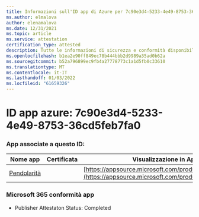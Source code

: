 ```yaml
---
title: Informazioni sull'ID app di Azure per 7c90e3d4-5233-4e49-8753-36cd5feb7fa0
ms.author: elmalova
author: elenamalova
ms.date: 12/31/2021
ms.topic: article
ms.service: attestation
certification_type: attested
description: Tutte le informazioni di sicurezza e conformità disponibili per 7c90e3d4-5233-4e49-8753-36cd5feb7fa0.
ms.openlocfilehash: b1ea2e90ff849ec78b444bbb2d9989a35ad0b62a
ms.sourcegitcommit: b52a796899ec9fb4a27778773c1a1d5fb0c33610
ms.translationtype: MT
ms.contentlocale: it-IT
ms.lasthandoff: 01/03/2022
ms.locfileid: "61659326"
---
```

# <a name="azure-app-id-7c90e3d4-5233-4e49-8753-36cd5feb7fa0"></a>ID app azure: 7c90e3d4-5233-4e49-8753-36cd5feb7fa0


### <a name="apps-associated-with-this-id"></a>App associate a questo ID:
| **Nome app** | **Certificata** | **Visualizzazione in AppSource** |
|--------------|---------------|-----------------------|
| [Pendolarità](https://docs.microsoft.com/microsoft-365-app-certification/forward/WA200003325) |  | [https://appsource.microsoft.com/product/office/WA200003325](https://appsource.microsoft.com/product/office/WA200003325) |

### <a name="microsoft-365-app-compliance-status"></a>Microsoft 365 conformità app
- Publisher Attestaton Status: Completed
